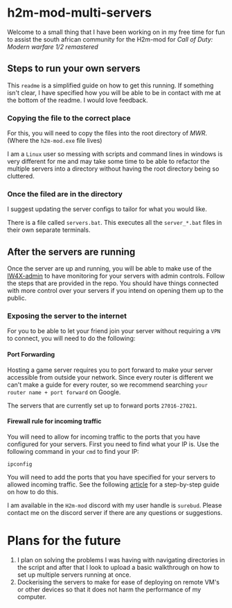 # h2m-mod-multi-servers

Welcome to a small thing that I have been working on in my free time for fun to assist the south african community for
the H2m-mod for *Call of Duty: Modern warfare 1/2 remastered*

## Steps to run your own servers

This `readme` is a simplified guide on how to get this running. If something isn't clear, I have specified how you will
be able to be in contact with me at the bottom of the readme. I would love feedback.

### Copying the file to the correct place

For this, you will need to copy the files into the root directory of *MWR*. (Where the `h2m-mod.exe` file lives)

I am a `Linux` user so messing with scripts and command lines in windows is very different for me and may take some time
to be able to refactor the multiple servers into a directory without having the root directory being so cluttered.

### Once the filed are in the directory

I suggest updating the server configs to tailor for what you would like.

There is a file called `servers.bat`. This executes all the `server_*.bat` files in their own separate terminals.

## After the servers are running

Once the server are up and running, you will be able to make use of
the [IW4X-admin](https://github.com/RaidMax/IW4M-Admin) to have monitoring for your servers with admin controls. Follow
the steps that are provided in the repo. You should have things connected with more control over your servers if you
intend on opening them up to the public.

### Exposing the server to the internet

For you to be able to let your friend join your server without requiring a `VPN` to connect, you will need to do the
following:

#### Port Forwarding

Hosting a game server requires you to port forward to make your server accessible from outside your network. Since
every router is different we can't make a guide for every router, so we recommend searching `your router name + port
forward` on Google.

The servers that are currently set up to forward ports `27016-27021`.

#### Firewall rule for incoming traffic

You will need to allow for incoming traffic to the ports that you have configured for your servers. First you need to
find what your IP is. Use the following command in your `cmd` to find your IP:

```shell
ipconfig
```

You will need to add the ports that you have specified for your servers to allowed incoming traffic. See the
following [article](https://www.tomshardware.com/news/how-to-open-firewall-ports-in-windows-10,36451.html) for a
step-by-step guide on how to do this.

I am available in the `H2m-mod` discord with my user handle is `surebud`. Please contact me on the discord server if
there are any questions or suggestions.

# Plans for the future

1. I plan on solving the problems I was having with navigating directories in the script and after that I look to upload
   a
   basic walkthrough on how to set up multiple servers running at once.
2. Dockerising the servers to make for ease of deploying on remote VM's or other devices so that it does not harm the
   performance of my computer.  
